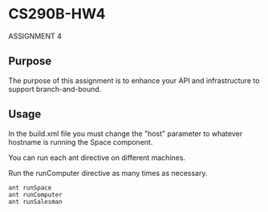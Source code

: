 CS290B-HW4
==========

ASSIGNMENT 4

Purpose
-------
The purpose of this assignment is to enhance your API and infrastructure to support branch-and-bound.

Usage
-----
In the build.xml file you must change the "host" parameter to whatever hostname is running the Space component.

You can run each ant directive on different machines.

Run the runComputer directive as many times as necessary.

	ant runSpace
	ant runComputer
	ant runSalesman
